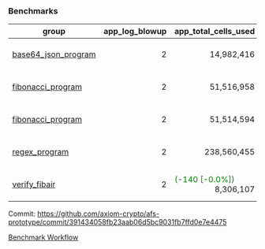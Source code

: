 ### Benchmarks
| group | app_log_blowup | app_total_cells_used | app_total_cycles | app_total_proof_time_ms | leaf_log_blowup | leaf_total_cells_used | leaf_total_cycles | leaf_total_proof_time_ms | instance | alloc |
|---|---|---|---|---|---|---|---|---|---|---|
| [ base64_json_program ](https://github.com/axiom-crypto/afs-prototype/blob/gh-pages/benchmarks/individual/base64_json-2-2-64cpu-linux-arm64-mimalloc.md) | <div style='text-align: right'> 2 </div>  | <div style='text-align: right'> 14,982,416 </div>  | <div style='text-align: right'> 217,310 </div>  | <span style='color: red'>(+20.0 [+0.8%])</span><div style='text-align: right'> 2,549.0 </div>  | <div style='text-align: right'> 2 </div>  | <span style='color: green'>(-37,000 [-0.0%])</span><div style='text-align: right'> 293,117,404 </div>  | <span style='color: green'>(-3,436 [-0.1%])</span><div style='text-align: right'> 6,744,475 </div>  | <span style='color: green'>(-362.0 [-1.0%])</span><div style='text-align: right'> 35,336.0 </div>  | 64cpu-linux-arm64 | mimalloc |
| [ fibonacci_program ](https://github.com/axiom-crypto/afs-prototype/blob/gh-pages/benchmarks/individual/fibonacci-2-2-64cpu-linux-arm64-mimalloc.md) | <div style='text-align: right'> 2 </div>  | <div style='text-align: right'> 51,516,958 </div>  | <div style='text-align: right'> 1,500,219 </div>  | <span style='color: red'>(+82.0 [+1.3%])</span><div style='text-align: right'> 6,510.0 </div>  | <div style='text-align: right'> 2 </div>  | <span style='color: red'>(+13,730 [+0.0%])</span><div style='text-align: right'> 143,329,836 </div>  | <span style='color: red'>(+1,352 [+0.0%])</span><div style='text-align: right'> 3,504,082 </div>  | <span style='color: red'>(+409.0 [+2.3%])</span><div style='text-align: right'> 17,934.0 </div>  | 64cpu-linux-arm64 | mimalloc |
| [ fibonacci_program ](https://github.com/axiom-crypto/afs-prototype/blob/gh-pages/benchmarks/individual/fibonacci-2-2-64cpu-linux-x64-jemalloc.md) | <div style='text-align: right'> 2 </div>  | <div style='text-align: right'> 51,514,594 </div>  | <div style='text-align: right'> 1,500,219 </div>  | <span style='color: red'>(+398.0 [+5.8%])</span><div style='text-align: right'> 7,256.0 </div>  | <div style='text-align: right'> 2 </div>  | <span style='color: red'>(+900 [+0.0%])</span><div style='text-align: right'> 143,323,076 </div>  | <span style='color: red'>(+184 [+0.0%])</span><div style='text-align: right'> 3,503,453 </div>  | <span style='color: red'>(+1,102.0 [+5.7%])</span><div style='text-align: right'> 20,409.0 </div>  | 64cpu-linux-x64 | jemalloc |
| [ regex_program ](https://github.com/axiom-crypto/afs-prototype/blob/gh-pages/benchmarks/individual/regex-2-2-64cpu-linux-arm64-mimalloc.md) | <div style='text-align: right'> 2 </div>  | <div style='text-align: right'> 238,560,455 </div>  | <div style='text-align: right'> 4,181,220 </div>  | <span style='color: red'>(+373.0 [+1.4%])</span><div style='text-align: right'> 27,319.0 </div>  | <div style='text-align: right'> 2 </div>  | <span style='color: green'>(-30,330 [-0.0%])</span><div style='text-align: right'> 314,383,137 </div>  | <span style='color: green'>(-2,795 [-0.0%])</span><div style='text-align: right'> 7,300,500 </div>  | <span style='color: green'>(-367.0 [-1.0%])</span><div style='text-align: right'> 36,268.0 </div>  | 64cpu-linux-arm64 | mimalloc |
| [ verify_fibair ](https://github.com/axiom-crypto/afs-prototype/blob/gh-pages/benchmarks/individual/verify_fibair-2-2-64cpu-linux-arm64-mimalloc.md) | <div style='text-align: right'> 2 </div>  | <span style='color: green'>(-140 [-0.0%])</span><div style='text-align: right'> 8,306,107 </div>  | <span style='color: green'>(-25 [-0.0%])</span><div style='text-align: right'> 199,142 </div>  | <span style='color: red'>(+31.0 [+2.1%])</span><div style='text-align: right'> 1,488.0 </div>  | <div style='text-align: right'> - </div>  | <div style='text-align: right'> - </div>  | <div style='text-align: right'> - </div>  | <div style='text-align: right'> - </div>  | 64cpu-linux-arm64 | mimalloc |


Commit: https://github.com/axiom-crypto/afs-prototype/commit/391434058fb23aab06d5bc9031fb7ffd0e7e4475

[Benchmark Workflow](https://github.com/axiom-crypto/afs-prototype/actions/runs/11960313146)
